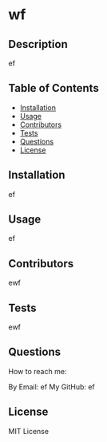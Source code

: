 
  # wf

  ## Description
  ef

  ## Table of Contents
  * [Installation](#Installation)
  * [Usage](#Usage)
  * [Contributors](#Contributors)
  * [Tests](#Tests)
  * [Questions](#Questions)
  * [License](License)

  ## Installation
  ef

  ## Usage
  ef

  ## Contributors
  ewf

  ## Tests
  ewf

  ## Questions
  How to reach me:
  
  By Email: ef
  My GitHub: ef

  ## License
 MIT License
  